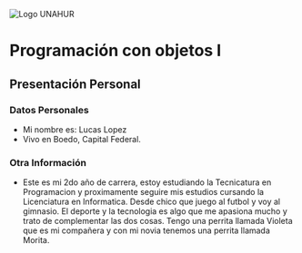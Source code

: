 ![Logo UNAHUR](./UNAHUR.png)

# Programación con objetos I
## Presentación Personal

### Datos Personales
- Mi nombre es: Lucas Lopez
- Vivo en Boedo, Capital Federal.


### Otra Información
- Este es mi 2do año de carrera, estoy estudiando la Tecnicatura en Programacion y proximamente seguire mis estudios cursando la Licenciatura en Informatica. Desde chico que juego al futbol y voy al gimnasio. El deporte y la tecnologia es algo que me apasiona mucho y trato de complementar las dos cosas. Tengo una perrita llamada Violeta que es mi compañera y con mi novia tenemos una perrita llamada Morita.

